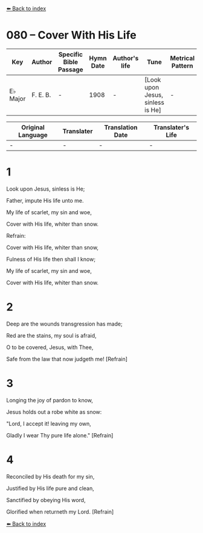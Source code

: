 [⬅️ Back to index](../README.md)

# 080 – Cover With His Life

Key | Author   | Specific Bible Passage     |Hymn Date |Author's life |Tune |Metrical Pattern   |Composer/Source
-- | --------- | ---------------------------|----------|--------------|-----|-------------------|-------------  
E♭ Major |F. E. B. |- |1908 |- |[Look upon Jesus, sinless is He] |- |F. E. Belden

Original Language | Translater | Translation Date   | Translater's Life  
----------------- | --------- | --------------------|-------------     
\- |- |- |-




# 1

Look upon Jesus, sinless is He;

Father, impute His life unto me.

My life of scarlet, my sin and woe,

Cover with His life, whiter than snow.



Refrain:

Cover with His life, whiter than snow,

Fulness of His life then shall I know;

My life of scarlet, my sin and woe,

Cover with His life, whiter than snow.



# 2

Deep are the wounds transgression has made;

Red are the stains, my soul is afraid,

O to be covered, Jesus, with Thee,

Safe from the law that now judgeth me!  [Refrain]



# 3

Longing the joy of pardon to know,

Jesus holds out a robe white as snow:

"Lord, I accept it!  leaving my own,

Gladly I wear Thy pure life alone."  [Refrain]



# 4

Reconciled by His death for my sin,

Justified by His life pure and clean,

Sanctified by obeying His word,

Glorified when returneth my Lord.  [Refrain]

[⬅️ Back to index](../README.md)

